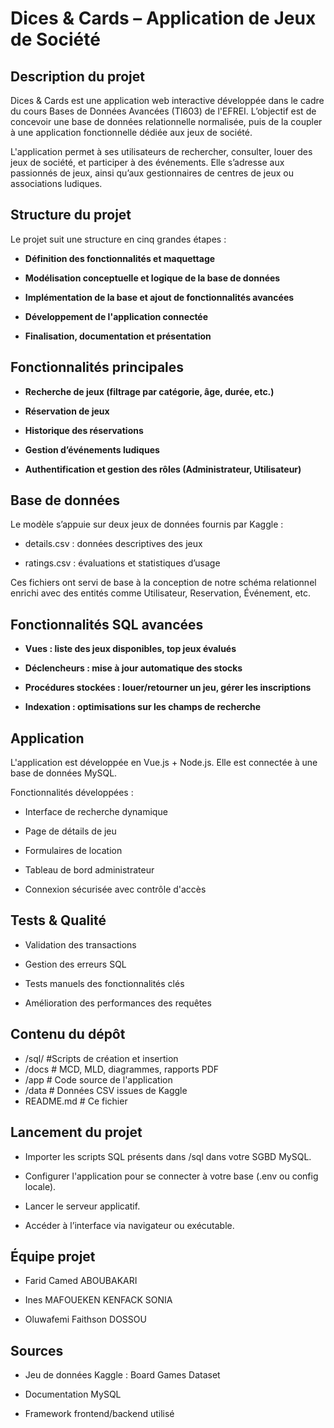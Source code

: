 # Dices & Cards – Application de Jeux de Société
## Description du projet

Dices & Cards est une application web interactive développée dans le cadre du cours Bases de Données Avancées (TI603) de l'EFREI. L’objectif est de concevoir une base de données relationnelle normalisée, puis de la coupler à une application fonctionnelle dédiée aux jeux de société.

L'application permet à ses utilisateurs de rechercher, consulter, louer des jeux de société, et participer à des événements. Elle s’adresse aux passionnés de jeux, ainsi qu’aux gestionnaires de centres de jeux ou associations ludiques.

## Structure du projet
Le projet suit une structure en cinq grandes étapes :

* **Définition des fonctionnalités et maquettage**

* **Modélisation conceptuelle et logique de la base de données**

* **Implémentation de la base et ajout de fonctionnalités avancées**

* **Développement de l'application connectée**

* **Finalisation, documentation et présentation**

## Fonctionnalités principales
* **Recherche de jeux (filtrage par catégorie, âge, durée, etc.)**

* **Réservation de jeux**

* **Historique des réservations**

* **Gestion d’événements ludiques**

* **Authentification et gestion des rôles (Administrateur, Utilisateur)**

## Base de données

Le modèle s’appuie sur deux jeux de données fournis par Kaggle :

* details.csv : données descriptives des jeux

* ratings.csv : évaluations et statistiques d’usage

Ces fichiers ont servi de base à la conception de notre schéma relationnel enrichi avec des entités comme Utilisateur, Reservation, Événement, etc.

## Fonctionnalités SQL avancées
* **Vues : liste des jeux disponibles, top jeux évalués**

* **Déclencheurs : mise à jour automatique des stocks**

* **Procédures stockées : louer/retourner un jeu, gérer les inscriptions**

* **Indexation : optimisations sur les champs de recherche**

##  Application

L'application est développée en Vue.js + Node.js. Elle est connectée à une base de données MySQL.

Fonctionnalités développées :
* Interface de recherche dynamique

* Page de détails de jeu

* Formulaires de location

* Tableau de bord administrateur

* Connexion sécurisée avec contrôle d'accès

## Tests & Qualité
* Validation des transactions

* Gestion des erreurs SQL

* Tests manuels des fonctionnalités clés

* Amélioration des performances des requêtes

## Contenu du dépôt
* /sql/            #Scripts de création et insertion
* /docs            # MCD, MLD, diagrammes, rapports PDF
* /app             # Code source de l'application
* /data            # Données CSV issues de Kaggle
* README.md            # Ce fichier
 
## Lancement du projet

* Importer les scripts SQL présents dans /sql dans votre SGBD MySQL.

* Configurer l'application pour se connecter à votre base (.env ou config locale).

* Lancer le serveur applicatif.

* Accéder à l’interface via navigateur ou exécutable.

## Équipe projet

* Farid Camed ABOUBAKARI

* Ines MAFOUEKEN KENFACK SONIA

* Oluwafemi Faithson DOSSOU

## Sources

* Jeu de données Kaggle : Board Games Dataset

* Documentation MySQL

* Framework frontend/backend utilisé
